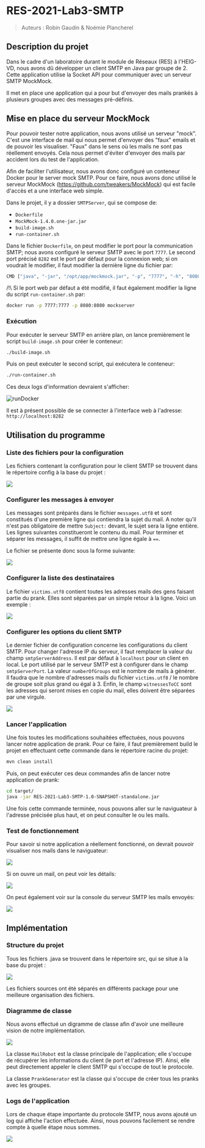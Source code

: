 # RES-2021-Lab3-SMTP

> Auteurs : Robin Gaudin & Noémie Plancherel

## Description du projet

Dans le cadre d'un laboratoire durant le module de Réseaux (RES) à l'HEIG-VD, nous avons dû développer un client SMTP en Java par groupe de 2. Cette application utilise la Socket API pour communiquer avec un serveur SMTP MockMock.

Il met en place une application qui a pour but d'envoyer des mails prankés à plusieurs groupes avec des messages pré-définis. 

## Mise en place du serveur MockMock

Pour pouvoir tester notre application, nous avons utilisé un serveur "mock". C'est une interface de mail qui nous permet d'envoyer des "faux" emails et de pouvoir les visualiser. "Faux" dans le sens où les mails ne sont pas réellement envoyés. Cela nous permet d'éviter d'envoyer des mails par accident lors du test de l'application.

Afin de faciliter l'utilisateur, nous avons donc configuré un conteneur Docker pour le server mock SMTP. Pour ce faire, nous avons donc utilisé le serveur MockMock (https://github.com/tweakers/MockMock) qui est facile d'accès et a une interface web simple. 

Dans le projet, il y a dossier `SMTPServer`, qui se compose de:

- `Dockerfile`
- `MockMock-1.4.0.one-jar.jar`
- `build-image.sh`
- `run-container.sh`

Dans le fichier `Dockerfile`, on peut modifier le port pour la communication SMTP; nous avons configuré le serveur SMTP avec le port `7777`. Le second port précisé `8282` est le port par défaut pour la connexion web; si on voudrait le modifier, il faut modifier la dernière ligne du fichier par:

````bash
CMD ["java", "-jar", "/opt/app/mockmock.jar", "-p", "7777", "-h", "8080"]
````

/!\ Si le port web par défaut a été modifié, il faut également modifier la ligne du script `run-container.sh` par:

````bash
docker run -p 7777:7777 -p 8080:8080 mockserver
````

### Exécution

Pour exécuter le serveur SMTP en arrière plan, on lance premièrement le script `build-image.sh` pour créer le conteneur:

````bash
./build-image.sh
````

Puis on peut exécuter le second script, qui exécutera le conteneur:

````bash
./run-container.sh
````

Ces deux logs d'information devraient s'afficher:

![runDocker](figures/runDocker.png)

Il est à présent possible de se connecter à l'interface web à l'adresse: `http://localhost:8282`

## Utilisation du programme

### Liste des fichiers pour la configuration

Les fichiers contenant la configuration pour le client SMTP se trouvent dans le répertoire config à la base du projet :

![](figures/dossierConfig.png)

### Configurer les messages à envoyer

Les messages sont préparés dans le fichier `messages.utf8` et sont constitués d'une première ligne qui contiendra la sujet du mail. A noter qu'il n'est pas obligatoire de mettre `Subject:` devant, le sujet sera la ligne entière. Les lignes suivantes constitueront le contenu du mail. Pour terminer et séparer les messages, il suffit de mettre une ligne égale à `==`. 

Le fichier se présente donc sous la forme suivante:

![](figures/messages.png)

### Configurer la liste des destinataires

Le fichier `victims.utf8` contient toutes les adresses mails des gens faisant partie du prank. Elles sont séparées par un simple retour à la ligne. Voici un exemple :

![](figures/victims.png)

### Configurer les options du client SMTP

Le dernier fichier de configuration concerne les configurations du client SMTP. Pour changer l'adresse IP du serveur, il faut remplacer la valeur du champ `smtpServerAddress`. Il est par défaut à `localhost` pour un client en local. Le port utilisé par le serveur SMTP est à configurer dans le champ `smtpServerPort`. La valeur `numberOfGroups` est le nombre de mails à générer. Il faudra que le nombre d'adresses mails du fichier `victims.utf8` / le nombre de groupe soit plus grand ou égal à 3. Enfin, le champ `witnessesToCC` sont les adresses qui seront mises en copie du mail, elles doivent être séparées par une virgule.

![](figures/configProperties.png)

### Lancer l'application

Une fois toutes les modifications souhaitées effectuées, nous pouvons lancer notre application de prank. Pour ce faire, il faut premièrement build le projet en effectuant cette commande dans le répertoire racine du projet:

````bash
mvn clean install
````

Puis, on peut exécuter ces deux commandes afin de lancer notre application de prank:

````bash
cd target/
java -jar RES-2021-Lab3-SMTP-1.0-SNAPSHOT-standalone.jar
````

Une fois cette commande terminée, nous pouvons aller sur le naviguateur à l'adresse précisée plus haut, et on peut consulter le ou les mails.

### Test de fonctionnement

Pour savoir si notre application a réellement fonctionné, on devrait pouvoir visualiser nos mails dans le naviguateur:

![](figures/email_example.png)

Si on ouvre un mail, on peut voir les détails:

![](figures/inside_mail.png)

On peut également voir sur la console du serveur SMTP les mails envoyés:

![](figures/log_serveur.png)

## Implémentation

### Structure du projet

Tous les fichiers .java se trouvent dans le répertoire src, qui se situe à la base du projet :

![](figures/dossierSrc.png)

Les fichiers sources ont été séparés en différents package pour une meilleure organisation des fichiers.

### Diagramme de classe

Nous avons effectué un digramme de classe afin d'avoir une meilleure vision de notre implémentation. 

![](figures/diagrammeDeClasse.png)

La classe `MailRobot` est la classe principale de l'application; elle s'occupe de récupérer les informations du client (le port et l'adresse IP). Ainsi, elle peut directement appeler le client SMTP qui s'occupe de tout le protocole. 

La classe `PrankGenerator` est la classe qui s'occupe de créer tous les pranks avec les groupes.

### Logs de l'application

Lors de chaque étape importante du protocole SMTP, nous avons ajouté un log qui affiche  l'action effectuée. Ainsi, nous pouvons facilement se rendre compte à quelle étape nous sommes.

![](figures/protocole.png)